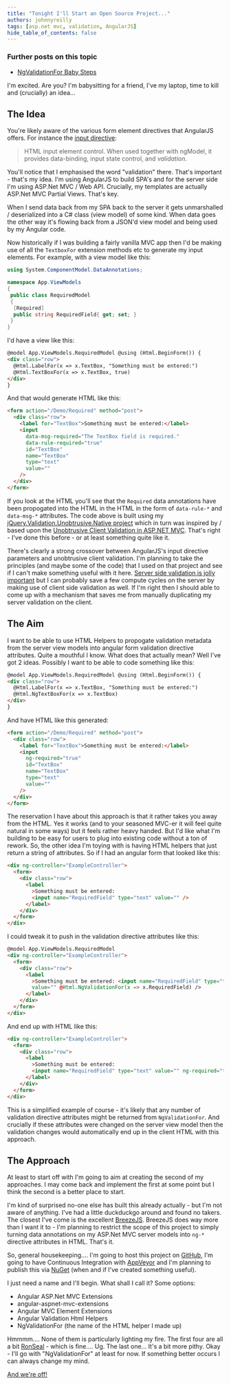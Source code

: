 ```yaml
---
title: "Tonight I'll Start an Open Source Project..."
authors: johnnyreilly
tags: [asp.net mvc, validation, AngularJS]
hide_table_of_contents: false
---
```


### Further posts on this topic

- [NgValidationFor Baby Steps](../2015-05-11-ngvalidationfor-baby-steps/index.md)

I'm excited. Are you? I'm babysitting for a friend, I've my laptop, time to kill and (crucially) an idea...

## The Idea

You're likely aware of the various form element directives that AngularJS offers. For instance the [input directive](https://docs.angularjs.org/api/ng/directive/input):

> HTML input element control. When used together with ngModel, it provides data-binding, input state control, and _validation_.

You'll notice that I emphasised the word "validation" there. That's important - that's my idea. I'm using AngularJS to build SPA's and for the server side I'm using ASP.Net MVC / Web API. Crucially, my templates are actually ASP.Net MVC Partial Views. That's key.

When I send data back from my SPA back to the server it gets unmarshalled / deserialized into a C# class (view model) of some kind. When data goes the other way it's flowing back from a JSON'd view model and being used by my Angular code.

Now historically if I was building a fairly vanilla MVC app then I'd be making use of all the `TextboxFor` extension methods etc to generate my input elements. For example, with a view model like this:

```cs
using System.ComponentModel.DataAnnotations;

namespace App.ViewModels
{
 public class RequiredModel
 {
  [Required]
  public string RequiredField{ get; set; }
 }
}
```

I'd have a view like this:

```html
@model App.ViewModels.RequiredModel @using (Html.BeginForm()) {
<div class="row">
  @Html.LabelFor(x => x.TextBox, "Something must be entered:")
  @Html.TextBoxFor(x => x.TextBox, true)
</div>
}
```

And that would generate HTML like this:

```html
<form action="/Demo/Required" method="post">
  <div class="row">
    <label for="TextBox">Something must be entered:</label>
    <input
      data-msg-required="The TextBox field is required."
      data-rule-required="true"
      id="TextBox"
      name="TextBox"
      type="text"
      value=""
    />
  </div>
</form>
```

If you look at the HTML you'll see that the `Required` data annotations have been propogated into the HTML in the HTML in the form of `data-rule-*` and `data-msg-*` attributes. The code above is built using my [jQuery.Validation.Unobtrusive.Native project](http://johnnyreilly.github.io/jQuery.Validation.Unobtrusive.Native/) which in turn was inspired by / based upon the [Unobtrusive Client Validation in ASP.NET MVC](http://bradwilson.typepad.com/blog/2010/10/mvc3-unobtrusive-validation.html). That's right - I've done this before - or at least something quite like it.

There's clearly a strong crossover between AngularJS's input directive parameters and unobtrusive client validation. I'm planning to take the principles (and maybe some of the code) that I used on that project and see if I can't make something useful with it here. [Server side validation is jolly important](../2014-08-01-angularjs-meet-aspnet-server-validation/index.md) but I can probably save a few compute cycles on the server by making use of client side validation as well. If I'm right then I should able to come up with a mechanism that saves me from manually duplicating my server validation on the client.

## The Aim

I want to be able to use HTML Helpers to propogate validation metadata from the server view models into angular form validation directive attributes. Quite a mouthful I know. What does that actually mean? Well I've got 2 ideas. Possibly I want to be able to code something like this:

```html
@model App.ViewModels.RequiredModel @using (Html.BeginForm()) {
<div class="row">
  @Html.LabelFor(x => x.TextBox, "Something must be entered:")
  @Html.NgTextBoxFor(x => x.TextBox)
</div>
}
```

And have HTML like this generated:

```html
<form action="/Demo/Required" method="post">
  <div class="row">
    <label for="TextBox">Something must be entered:</label>
    <input
      ng-required="true"
      id="TextBox"
      name="TextBox"
      type="text"
      value=""
    />
  </div>
</form>
```

The reservation I have about this approach is that it rather takes you away from the HTML. Yes it works (and to your seasoned MVC-er it will feel quite natural in some ways) but it feels rather heavy handed. But I'd like what I'm building to be easy for users to plug into existing code without a ton of rework. So, the other idea I'm toying with is having HTML helpers that just return a string of attributes. So if I had an angular form that looked like this:

```html
<div ng-controller="ExampleController">
  <form>
    <div class="row">
      <label
        >Something must be entered:
        <input name="RequiredField" type="text" value="" />
      </label>
    </div>
  </form>
</div>
```

I could tweak it to push in the validation directive attributes like this:

```html
@model App.ViewModels.RequiredModel
<div ng-controller="ExampleController">
  <form>
    <div class="row">
      <label
        >Something must be entered: <input name="RequiredField" type="text"
        value="" @Html.NgValidationFor(x => x.RequiredField) />
      </label>
    </div>
  </form>
</div>
```

And end up with HTML like this:

```html
<div ng-controller="ExampleController">
  <form>
    <div class="row">
      <label
        >Something must be entered:
        <input name="RequiredField" type="text" value="" ng-required="true" />
      </label>
    </div>
  </form>
</div>
```

This is a simplified example of course - it's likely that any number of validation directive attributes might be returned from `NgValidationFor`. And crucially if these attributes were changed on the server view model then the validation changes would automatically end up in the client HTML with this approach.

## The Approach

At least to start off with I'm going to aim at creating the second of my approaches. I may come back and implement the first at some point but I think the second is a better place to start.

I'm kind of surprised no-one else has built this already actually - but I'm not aware of anything. I've had a little duckduckgo around and found no takers. The closest I've come is the excellent [BreezeJS](http://www.breezejs.com/sites/all/apidocs/classes/Validator.html). BreezeJS does way more than I want it to - I'm planning to restrict the scope of this project to simply turning data annotations on my ASP.Net MVC server models into `ng-*` directive attributes in HTML. That's it.

So, general housekeeping.... I'm going to host this project on [GitHub](http://www.github.com), I'm going to have Continuous Integration with [AppVeyor](http://www.appveyor.com/) and I'm planning to publish this via [NuGet](http://www.nuget.org/) (when and if I've created something useful).

I just need a name and I'll begin. What shall I call it? Some options:

- Angular ASP.Net MVC Extensions
- angular-aspnet-mvc-extensions
- Angular MVC Element Extensions
- Angular Validation Html Helpers
- NgValidationFor (the name of the HTML helper I made up)

Hmmmm.... None of them is particularly lighting my fire. The first four are all a bit [RonSeal](https://en.wikipedia.org/wiki/Ronseal) \- which is fine.... Ug. The last one... It's a bit more pithy. Okay - I'll go with "NgValidationFor" at least for now. If something better occurs I can always change my mind.

[And we're off!](https://github.com/johnnyreilly/NgValidationFor)

